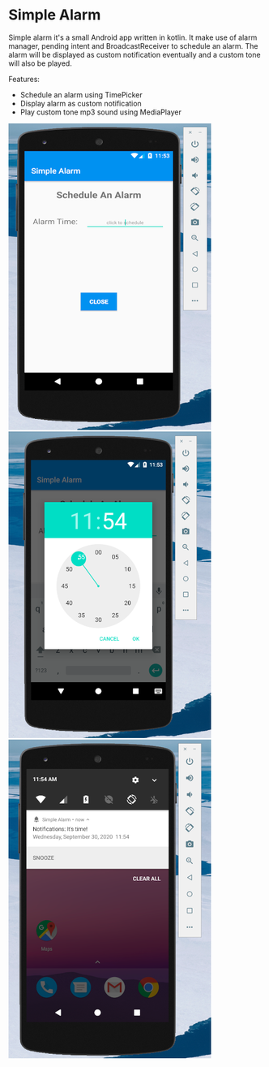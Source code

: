 # Simple Alarm

Simple alarm it's a small Android app written in kotlin. It make use of alarm manager, pending intent and BroadcastReceiver to schedule an alarm. The alarm will be displayed as custom notification eventually and a custom tone will also be played.

Features:
- Schedule an alarm using TimePicker
- Display alarm as custom notification
- Play custom tone mp3 sound using MediaPlayer

![screenshoot1](images/screenshot1.png)
![screenshoot2](images/screenshot2.png)
![screenshoot3](images/screenshot3.png)
